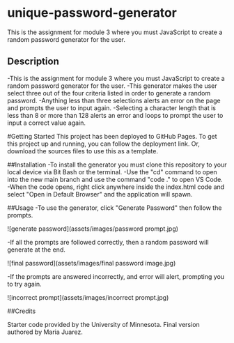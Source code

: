 # unique-password-generator
This is the assignment for module 3 where you must JavaScript to create a random password generator for the user.

## Description
-This is the assignment for module 3 where you must JavaScript to create a random password generator for the user. 
-This generator makes the user select three out of the four criteria listed in order to generate a random password.
-Anything less than three selections alerts an error on the page and prompts the user to input again.
-Selecting a character length that is less than 8 or more than 128 alerts an error and loops to prompt the user to input a correct value again.

#Getting Started
This project has been deployed to GitHub Pages. To get this project up and running, you can follow the deployment link. Or, download the sources files to use this as a template.

##Installation
-To install the generator you must clone this repository to your local device via Bit Bash or the terminal. 
-Use the "cd" command to open into the new main branch and use the command "code ." to open VS Code.
-When the code opens, right click anywhere inside the index.html code and select "Open in Default Browser" and the application will spawn.

##Usage
-To use the generator, click "Generate Password" then follow the prompts.

![generate password](assets/images/password prompt.jpg)

-If all the prompts are followed correctly, then a random password will generate at the end.

![final password](assets/images/final password image.jpg)

-If the prompts are answered incorrectly, and error will alert, prompting you to try again.

![incorrect prompt](assets/images/incorrect prompt.jpg)

##Credits

Starter code provided by the University of Minnesota.
Final version authored by Maria Juarez.




